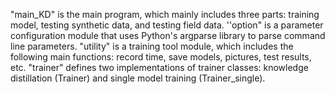 "main_KD" is the main program, which mainly includes three parts: training model, testing synthetic data, and testing field data.
''option" is a parameter configuration module that uses Python's argparse library to parse command line parameters.
"utility" is a training tool module, which includes the following main functions: record time, save models, pictures, test results, etc.
"trainer" defines two implementations of trainer classes: knowledge distillation (Trainer) and single model training (Trainer_single).

